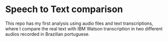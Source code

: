 # Speech to Text comparison


This repo has my first analysis using audio files and text transcriptions, where I compare the real text with IBM Watson transcription in two different audios recorded in Brazilian portuguese.
